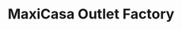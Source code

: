---
title: "MaxiCasa Outlet Factory"
url: /concordia/maxicasa-outlet-factory/
shop: Haushaltsartikel
---